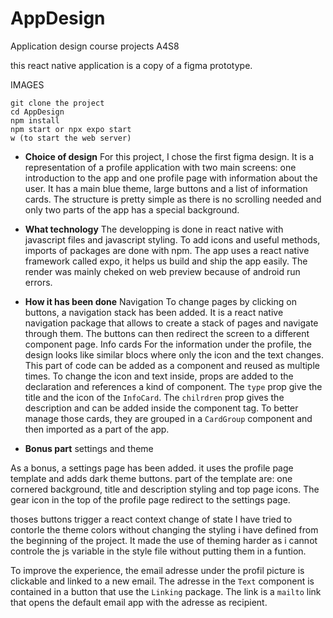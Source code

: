 # AppDesign
Application design course projects A4S8

this react native application is a copy of a figma prototype. 

IMAGES

```
git clone the project 
cd AppDesign
npm install
npm start or npx expo start 
w (to start the web server)
```


- **Choice of design**
For this project, I chose the first figma design. It is a representation of a profile application with two main screens: one introduction to the app and one profile page with information about the user. 
It has a main blue theme, large buttons and a list of information cards. The structure is pretty simple as there is no scrolling needed and only two parts of the app has a special background. 

- **What technology**
The developping is done in react native with javascript files and javascript styling. To add icons and useful methods, imports of packages are done with npm. The app uses a react native framework called expo, it helps us build and ship the app easily. 
The render was mainly cheked on web preview because of android run errors. 

- **How it has been done**
Navigation
To change pages by clicking on buttons, a navigation stack has been added. It is a react native navigation package that allows to create a stack of pages and navigate through them. The buttons can then redirect the screen to a different component page. 
Info cards 
For the information under the profile, the design looks like similar blocs where only the icon and the text changes. This part of code can be added as a component and reused as multiple times. To change the icon and text inside, props are added to the declaration and references a kind of component. The ```type``` prop give the title and the icon of the ```InfoCard```. The ```chilrdren``` prop gives the description and can be added inside the component tag. 
To better manage those cards, they are grouped in a ```CardGroup``` component and then imported as a part of the app. 

- **Bonus part**
settings and theme

As a bonus, a settings page has been added. it uses the profile page template and adds dark theme buttons. 
part of the template are: one cornered background, title and description styling and top page icons. 
The gear icon in the top of the profile page redirect to the settings page. 

thoses buttons trigger a react context change of state 
I have tried to contorle the theme colors without changing the styling i have defined from the beginning of the project. 
It made the use of theming harder as i cannot controle the js variable in the style file without putting them in a funtion. 

To improve the experience, the email adresse under the profil picture is clickable and linked to a new email. The adresse in the ```Text``` component is contained in a button that use the ```Linking``` package. The link is a ```mailto``` link that opens the default email app with the adresse as recipient.  